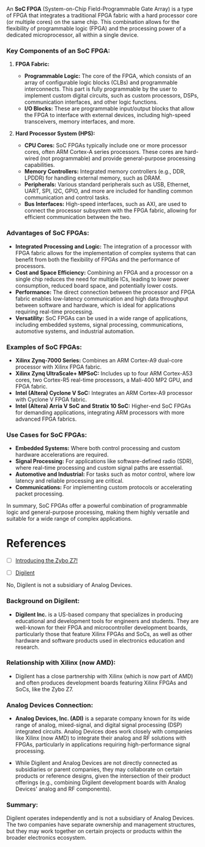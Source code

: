 An **SoC FPGA** (System-on-Chip Field-Programmable Gate Array) is a type of FPGA that integrates a traditional FPGA fabric with a hard processor core (or multiple cores) on the same chip. This combination allows for the flexibility of programmable logic (FPGA) and the processing power of a dedicated microprocessor, all within a single device.

### Key Components of an SoC FPGA:
1. **FPGA Fabric:**
   - **Programmable Logic:** The core of the FPGA, which consists of an array of configurable logic blocks (CLBs) and programmable interconnects. This part is fully programmable by the user to implement custom digital circuits, such as custom processors, DSPs, communication interfaces, and other logic functions.
   - **I/O Blocks:** These are programmable input/output blocks that allow the FPGA to interface with external devices, including high-speed transceivers, memory interfaces, and more.

2. **Hard Processor System (HPS):**
   - **CPU Cores:** SoC FPGAs typically include one or more processor cores, often ARM Cortex-A series processors. These cores are hard-wired (not programmable) and provide general-purpose processing capabilities.
   - **Memory Controllers:** Integrated memory controllers (e.g., DDR, LPDDR) for handling external memory, such as DRAM.
   - **Peripherals:** Various standard peripherals such as USB, Ethernet, UART, SPI, I2C, GPIO, and more are included for handling common communication and control tasks.
   - **Bus Interfaces:** High-speed interfaces, such as AXI, are used to connect the processor subsystem with the FPGA fabric, allowing for efficient communication between the two.

### Advantages of SoC FPGAs:
- **Integrated Processing and Logic:** The integration of a processor with FPGA fabric allows for the implementation of complex systems that can benefit from both the flexibility of FPGAs and the performance of processors.
- **Cost and Space Efficiency:** Combining an FPGA and a processor on a single chip reduces the need for multiple ICs, leading to lower power consumption, reduced board space, and potentially lower costs.
- **Performance:** The direct connection between the processor and FPGA fabric enables low-latency communication and high data throughput between software and hardware, which is ideal for applications requiring real-time processing.
- **Versatility:** SoC FPGAs can be used in a wide range of applications, including embedded systems, signal processing, communications, automotive systems, and industrial automation.

### Examples of SoC FPGAs:
- **Xilinx Zynq-7000 Series:** Combines an ARM Cortex-A9 dual-core processor with Xilinx FPGA fabric.
- **Xilinx Zynq UltraScale+ MPSoC:** Includes up to four ARM Cortex-A53 cores, two Cortex-R5 real-time processors, a Mali-400 MP2 GPU, and FPGA fabric.
- **Intel (Altera) Cyclone V SoC:** Integrates an ARM Cortex-A9 processor with Cyclone V FPGA fabric.
- **Intel (Altera) Arria V SoC and Stratix 10 SoC:** Higher-end SoC FPGAs for demanding applications, integrating ARM processors with more advanced FPGA fabrics.

### Use Cases for SoC FPGAs:
- **Embedded Systems:** Where both control processing and custom hardware accelerations are required.
- **Signal Processing:** For applications like software-defined radio (SDR), where real-time processing and custom signal paths are essential.
- **Automotive and Industrial:** For tasks such as motor control, where low latency and reliable processing are critical.
- **Communications:** For implementing custom protocols or accelerating packet processing.

In summary, SoC FPGAs offer a powerful combination of programmable logic and general-purpose processing, making them highly versatile and suitable for a wide range of complex applications.

# References

- [ ] [Introducing the Zybo Z7!](https://digilent.com/blog/introducing-the-zybo-z7/)

- [ ] [Digilent](https://digilent.com/)

No, Digilent is not a subsidiary of Analog Devices. 

### Background on Digilent:
- **Digilent Inc.** is a US-based company that specializes in producing educational and development tools for engineers and students. They are well-known for their FPGA and microcontroller development boards, particularly those that feature Xilinx FPGAs and SoCs, as well as other hardware and software products used in electronics education and research.

### Relationship with Xilinx (now AMD):
- Digilent has a close partnership with Xilinx (which is now part of AMD) and often produces development boards featuring Xilinx FPGAs and SoCs, like the Zybo Z7.

### Analog Devices Connection:
- **Analog Devices, Inc. (ADI)** is a separate company known for its wide range of analog, mixed-signal, and digital signal processing (DSP) integrated circuits. Analog Devices does work closely with companies like Xilinx (now AMD) to integrate their analog and RF solutions with FPGAs, particularly in applications requiring high-performance signal processing.

- While Digilent and Analog Devices are not directly connected as subsidiaries or parent companies, they may collaborate on certain products or reference designs, given the intersection of their product offerings (e.g., combining Digilent development boards with Analog Devices' analog and RF components).

### Summary:
Digilent operates independently and is not a subsidiary of Analog Devices. The two companies have separate ownership and management structures, but they may work together on certain projects or products within the broader electronics ecosystem.
